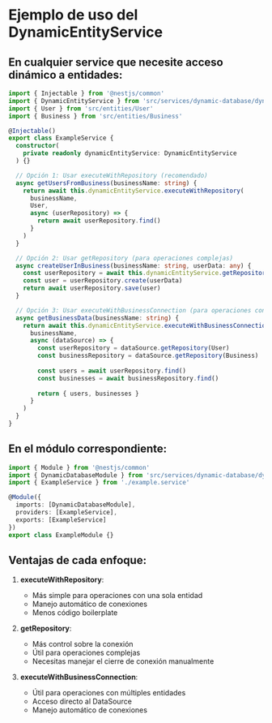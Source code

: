 # Ejemplo de uso del DynamicEntityService

## En cualquier service que necesite acceso dinámico a entidades:

```typescript
import { Injectable } from '@nestjs/common'
import { DynamicEntityService } from 'src/services/dynamic-database/dynamic-entity.service'
import { User } from 'src/entities/User'
import { Business } from 'src/entities/Business'

@Injectable()
export class ExampleService {
  constructor(
    private readonly dynamicEntityService: DynamicEntityService
  ) {}

  // Opción 1: Usar executeWithRepository (recomendado)
  async getUsersFromBusiness(businessName: string) {
    return await this.dynamicEntityService.executeWithRepository(
      businessName,
      User,
      async (userRepository) => {
        return await userRepository.find()
      }
    )
  }

  // Opción 2: Usar getRepository (para operaciones complejas)
  async createUserInBusiness(businessName: string, userData: any) {
    const userRepository = await this.dynamicEntityService.getRepository(User, businessName)
    const user = userRepository.create(userData)
    return await userRepository.save(user)
  }

  // Opción 3: Usar executeWithBusinessConnection (para operaciones con múltiples entidades)
  async getBusinessData(businessName: string) {
    return await this.dynamicEntityService.executeWithBusinessConnection(
      businessName,
      async (dataSource) => {
        const userRepository = dataSource.getRepository(User)
        const businessRepository = dataSource.getRepository(Business)
        
        const users = await userRepository.find()
        const businesses = await businessRepository.find()
        
        return { users, businesses }
      }
    )
  }
}
```

## En el módulo correspondiente:

```typescript
import { Module } from '@nestjs/common'
import { DynamicDatabaseModule } from 'src/services/dynamic-database/dynamic-database.module'
import { ExampleService } from './example.service'

@Module({
  imports: [DynamicDatabaseModule],
  providers: [ExampleService],
  exports: [ExampleService]
})
export class ExampleModule {}
```

## Ventajas de cada enfoque:

1. **executeWithRepository**: 
   - Más simple para operaciones con una sola entidad
   - Manejo automático de conexiones
   - Menos código boilerplate

2. **getRepository**: 
   - Más control sobre la conexión
   - Útil para operaciones complejas
   - Necesitas manejar el cierre de conexión manualmente

3. **executeWithBusinessConnection**: 
   - Útil para operaciones con múltiples entidades
   - Acceso directo al DataSource
   - Manejo automático de conexiones 